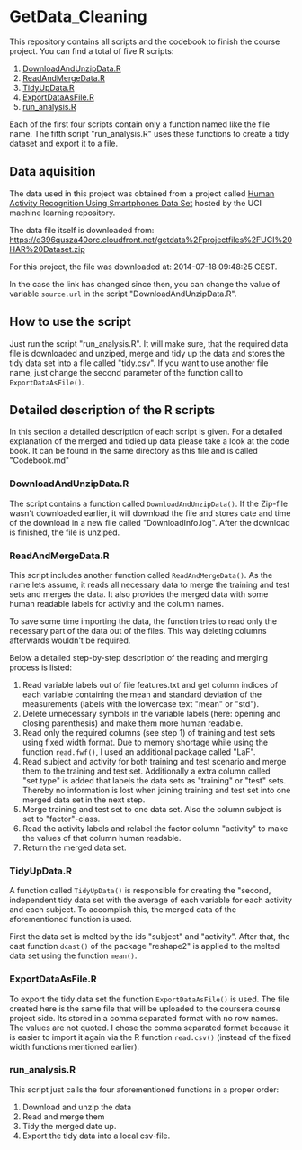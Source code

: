 GetData_Cleaning
================

This repository contains all scripts and the codebook to finish the course
project. You can find a total of five R scripts:

1. [DownloadAndUnzipData.R](#downloadandunzipdata.r)
1. [ReadAndMergeData.R](#readandmergedata.r)
1. [TidyUpData.R](#tidyupdata.r)
1. [ExportDataAsFile.R](#exportdataasfile.r)
1. [run_analysis.R](#run_analysis.r)

Each of the first four scripts contain only a function named like the file name.
The fifth script "run_analysis.R" uses these functions to create a tidy dataset
and export it to a file.


Data aquisition
---------------
The data used in this project was obtained from a project called 
[Human Activity Recognition Using Smartphones Data Set](http://archive.ics.uci.edu/ml/datasets/Human+Activity+Recognition+Using+Smartphones) hosted by
the UCI machine learning repository.

The data file itself is downloaded from:
https://d396qusza40orc.cloudfront.net/getdata%2Fprojectfiles%2FUCI%20HAR%20Dataset.zip 

For this project, the file was downloaded at:
2014-07-18 09:48:25 CEST.

In the case the link has changed since then, you can change
the value of variable `source.url` in the script "DownloadAndUnzipData.R".


How to use the script
---------------------
Just run the script "run_analysis.R". It will make sure, that the required data
file is downloaded and unziped, merge and tidy up the data and stores the
tidy data set into a file called "tidy.csv". If you want to use another file
name, just change the second parameter of the function call 
to `ExportDataAsFile()`.


Detailed description of the R scripts
----------------------------
In this section a detailed description of each script is given. For a detailed
explanation of the merged and tidied up data please take a look at 
the code book. It can be found in the same directory as this file and is called
"Codebook.md"

### DownloadAndUnzipData.R
The script contains a function called `DownloadAndUnzipData()`. If the Zip-file
wasn't downloaded earlier, it will download the file and stores date and time
of the download in a new file called "DownloadInfo.log". 
After the download is finished, the file is unziped.

### ReadAndMergeData.R
This script includes another function called `ReadAndMergeData()`. As the name
lets assume, it reads all necessary data to merge the training and test sets
and merges the data. It also provides the merged data with some human readable labels for activity and the column names. 

To save some time importing the data, the function tries to read only 
the necessary part of the data out of the files. This way
deleting columns afterwards wouldn't be required. 

Below a detailed step-by-step description of the reading and merging process 
is listed:

1. Read variable labels out of file features.txt and get column indices of 
   each variable containing the mean and standard deviation of the measurements
   (labels with the lowercase text "mean" or "std"). 
1. Delete unnecessary symbols in the variable labels (here: opening and closing
   parenthesis) and make them more human readable.
1. Read only the required columns (see step 1) of training and test sets 
   using fixed width format. Due to memory shortage while using the function
   `read.fwf()`, I used an additional package called "LaF".
1. Read subject and activity for both training and test scenario and 
   merge them to the training and test set. Additionally a extra column called
   "set.type" is added that labels the data sets as "training" or "test" sets. 
   Thereby no information is lost when joining training and test set into  one
   merged data set in the next step.
1. Merge training and test set to one data set. Also the column subject is
   set to "factor"-class.
1. Read the activity labels and relabel the factor column "activity" to
   make the values of that column human readable.
1. Return the merged data set.

### TidyUpData.R
A function called `TidyUpData()` is responsible for creating the "second,
independent tidy data set with the average of each variable for each activity 
and each subject. 
To accomplish this, the merged data of the aforementioned function is used.

First the data set is melted by the ids "subject" and "activity". After that,
the cast function `dcast()` of the package "reshape2" is applied to the melted
data set using the function `mean()`. 

### ExportDataAsFile.R
To export the tidy data set the function `ExportDataAsFile()` is used. 
The file created here is the same file that will be uploaded to the 
coursera course project side. Its stored in a comma separated format with no
row names. The values are not quoted. 
I chose the comma separated format because it is easier to import it again via
the R function `read.csv()` (instead of the fixed width functions mentioned
earlier).

### run_analysis.R
This script just calls the four aforementioned functions in a proper order:

1. Download and unzip the data
2. Read and merge them
3. Tidy the merged date up.
4. Export the tidy data into a local csv-file.